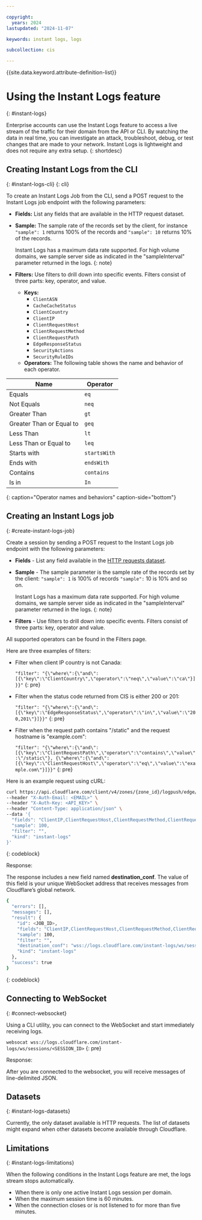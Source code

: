 ```yaml
---

copyright:
  years: 2024
lastupdated: "2024-11-07"

keywords: instant logs, logs

subcollection: cis

---
```


{{site.data.keyword.attribute-definition-list}}

# Using the Instant Logs feature
{: #instant-logs}

Enterprise accounts can use the Instant Logs feature to access a live stream of the traffic for their domain from the API or CLI. By watching the data in real time, you can investigate an attack, troubleshoot, debug, or test changes that are made to your network. Instant Logs is lightweight and does not require any extra setup.
{: shortdesc}

## Creating Instant Logs from the CLI
{: #instant-logs-cli}
{: cli}

To create an Instant Logs Job from the CLI, send a POST request to the Instant Logs job endpoint with the following parameters:

- **Fields:** List any fields that are available in the HTTP request dataset.
- **Sample:** The sample rate of the records set by the client, for instance `"sample": 1` returns 100% of the records and `"sample": 10` returns 10% of the records.

    Instant Logs has a maximum data rate supported. For high volume domains, we sample server side as indicated in the "sampleInterval" parameter returned in the logs.
    {: note}

- **Filters:** Use filters to drill down into specific events. Filters consist of three parts: key, operator, and value.
    - **Keys:**
        - `ClientASN`
        - `CacheCacheStatus`
        - `ClientCountry`
        - `ClientIP`
        - `ClientRequestHost`
        - `ClientRequestMethod`
        - `ClientRequestPath`
        - `EdgeResponseStatus`
        - `SecurityActions`
        - `SecurityRuleIDs`
    - **Operators:** The following table shows the name and behavior of each operator.

| Name | Operator |
| -- | -- |
| Equals | `eq` |
| Not Equals | `neq` |
| Greater Than | `gt` |
| Greater Than or Equal to | `geq` |
| Less Than | `lt` |
| Less Than or Equal to | `leq` |
| Starts with | `startsWith` |
| Ends with | `endsWith` |
| Contains | `contains` |
| Is in | `In` |
{: caption="Operator names and behaviors" caption-side="bottom"}


## Creating an Instant Logs job
{: #create-instant-logs-job}

Create a session by sending a POST request to the Instant Logs job endpoint with the following parameters:

* **Fields** - List any field available in the [HTTP requests dataset](/docs/cis?topic=cis-log-fields#logpull-available-fields).
* **Sample** - The sample parameter is the sample rate of the records set by the client: `"sample": 1` is 100% of records `"sample":` 10 is 10% and so on.

   Instant Logs has a maximum data rate supported. For high volume domains, we sample server side as indicated in the "sampleInterval" parameter returned in the logs.
   {: note}

* **Filters** - Use filters to drill down into specific events. Filters consist of three parts: key, operator and value.

All supported operators can be found in the Filters page.

Here are three examples of filters:

* Filter when client IP country is not Canada:

   `"filter": "{\"where\":{\"and\":[{\"key\":\"ClientCountry\",\"operator\":\"neq\",\"value\":\"ca\"}]}}"`
   {: pre}

* Filter when the status code returned from CIS is either 200 or 201:

   `"filter": "{\"where\":{\"and\":[{\"key\":\"EdgeResponseStatus\",\"operator\":\"in\",\"value\":\"200,201\"}]}}"`
   {: pre}

*  Filter when the request path contains "/static" and the request hostname is "example.com":

   `"filter": "{\"where\":{\"and\":[{\"key\":\"ClientRequestPath\",\"operator\":\"contains\",\"value\":\"/static\"}, {\"where\":{\"and\":[{\"key\":\"ClientRequestHost\",\"operator\":\"eq\",\"value\":\"example.com\"}]}}"`
   {: pre}

Here is an example request using cURL:

```sh
curl https://api.cloudflare.com/client/v4/zones/{zone_id}/logpush/edge/jobs \
--header "X-Auth-Email: <EMAIL>" \
--header "X-Auth-Key: <API_KEY>" \
--header "Content-Type: application/json" \
--data '{
  "fields": "ClientIP,ClientRequestHost,ClientRequestMethod,ClientRequestURI,EdgeEndTimestamp,EdgeResponseBytes,EdgeResponseStatus,EdgeStartTimestamp,RayID",
  "sample": 100,
  "filter": "",
  "kind": "instant-logs"
}'
```
{: codeblock}

Response:

The response includes a new field named **destination_conf**. The value of this field is your unique WebSocket address that receives messages from Cloudflare’s global network.

```sh
{
  "errors": [],
  "messages": [],
  "result": {
    "id": <JOB_ID>,
    "fields": "ClientIP,ClientRequestHost,ClientRequestMethod,ClientRequestURI,EdgeEndTimestamp,EdgeResponseBytes,EdgeResponseStatus,EdgeStartTimestamp,RayID",
    "sample": 100,
    "filter": "",
    "destination_conf": "wss://logs.cloudflare.com/instant-logs/ws/sessions/<SESSION_ID>",
    "kind": "instant-logs"
  },
  "success": true
}
```
{: codeblock}

## Connecting to WebSocket
{: #connect-websocket}

Using a CLI utility, you can connect to the WebSocket and start immediately receiving logs.

`websocat wss://logs.cloudflare.com/instant-logs/ws/sessions/<SESSION_ID>`
{: pre}

Response:

After you are connected to the websocket, you will receive messages of line-delimited JSON.

## Datasets
{: #instant-logs-datasets}

Currently, the only dataset available is HTTP requests. The list of datasets might expand when other datasets become available through Cloudflare.

## Limitations
{: #instant-logs-limitations}

When the following conditions in the Instant Logs feature are met, the logs stream stops automatically.
- When there is only one active Instant Logs session per domain.
- When the maximum session time is 60 minutes.
- When the connection closes or is not listened to for more than five minutes.
